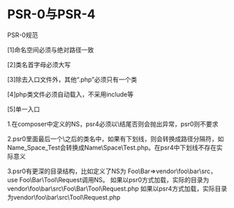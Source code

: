 # PSR-0与PSR-4
PSR-0规范

[1]命名空间必须与绝对路径一致

[2]类名首字母必须大写

[3]除去入口文件外，其他“.php”必须只有一个类

[4]php类文件必须自动载入，不采用include等

[5]单一入口


1.在composer中定义的NS，psr4必须以\结尾否则会抛出异常，psr0则不要求

2.psr0里面最后一个\之后的类名中，如果有下划线，则会转换成路径分隔符，如Name_Space_Test会转换成Name\Space\Test.php。在psr4中下划线不存在实际意义

3.psr0有更深的目录结构，比如定义了NS为 Foo\Bar=>vendor\foo\bar\src，
use Foo\Bar\Tool\Request调用NS。
如果以psr0方式加载，实际的目录为vendor\foo\bar\src\Foo\Bar\Tool\Request.php
如果以psr4方式加载，实际目录为vendor\foo\bar\src\Tool\Request.php

